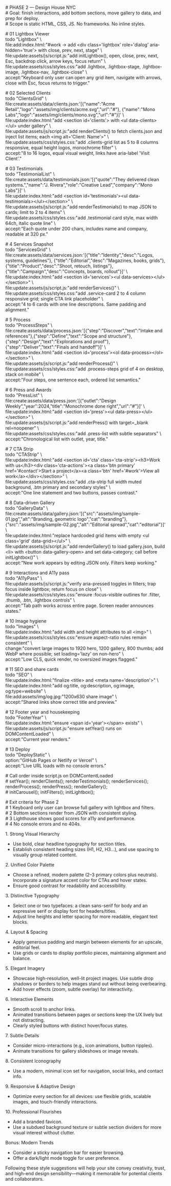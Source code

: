 \# PHASE 2 — Design House NYC  
\# Goal: finish interactions, add bottom sections, move gallery to data, and prep for deploy.  
\# Scope is static HTML, CSS, JS. No frameworks. No inline styles.

\# 01 Lightbox Viewer  
todo "Lightbox" \\  
  file:add:index.html:"\#work \-\> add \<div class='lightbox' role='dialog' aria-hidden='true'\> with close, prev, next, stage" \\  
  file:update:assets/js/script.js:"add initLightbox(), open, close, prev, next, Esc, backdrop click, arrow keys, focus return" \\  
  file:update:assets/css/styles.css:"add .lightbox, .lightbox-stage, .lightbox-image, .lightbox-nav, .lightbox-close" \\  
  accept:"Keyboard only user can open any grid item, navigate with arrows, close with Esc, focus returns to trigger."

\# 02 Selected Clients  
todo "ClientsGrid" \\  
  file:create:assets/data/clients.json:'\[{"name":"Acme Retail","logo":"assets/img/clients/acme.svg","url":"\#"}, {"name":"Mono Labs","logo":"assets/img/clients/mono.svg","url":"\#"}\]' \\  
  file:update:index.html:"add \<section id='clients'\> with \<ul data-clients\>\</ul\> under gallery" \\  
  file:update:assets/js/script.js:"add renderClients() to fetch clients.json and inject list items; each \<img alt='Client: Name'\>" \\  
  file:update:assets/css/styles.css:"add .clients-grid list as 5 to 8 columns responsive, equal height logos, monochrome filter" \\  
  accept:"8 to 16 logos, equal visual weight, links have aria-label 'Visit Client'."

\# 03 Testimonials  
todo "TestimonialList" \\  
  file:create:assets/data/testimonials.json:'\[{"quote":"They delivered clean systems.","name":"J. Rivera","role":"Creative Lead","company":"Mono Labs"}\]' \\  
  file:update:index.html:"add \<section id='testimonials'\>\<ul data-testimonials\>\</ul\>\</section\>" \\  
  file:update:assets/js/script.js:"add renderTestimonials() to map JSON to cards; limit to 2 to 4 items" \\  
  file:update:assets/css/styles.css:"add .testimonial card style, max width 64ch, italic quote line" \\  
  accept:"Each quote under 200 chars, includes name and company, readable at 320 px."

\# 4 Services Snapshot  
todo "ServicesGrid" \\  
  file:create:assets/data/services.json:'\[{"title":"Identity","desc":"Logos, systems, guidelines"}, {"title":"Editorial","desc":"Magazines, books, grids"}, {"title":"Product","desc":"Shoot, retouch, listings"}, {"title":"Campaign","desc":"Concepts, boards, rollout"}\]' \\  
  file:update:index.html:"add \<section id='services'\>\<ul data-services\>\</ul\>\</section\>" \\  
  file:update:assets/js/script.js:"add renderServices()" \\  
  file:update:assets/css/styles.css:"add .service-card 2 to 4 column responsive grid; single CTA link placeholder" \\  
  accept:"4 to 6 cards with one line descriptions. Same padding and alignment."

\# 5 Process  
todo "ProcessSteps" \\  
  file:create:assets/data/process.json:'\[{"step":"Discover","text":"Intake and references"},{"step":"Define","text":"Scope and structure"},{"step":"Design","text":"Explorations and proof"},{"step":"Deliver","text":"Finals and handoff"}\]' \\  
  file:update:index.html:"add \<section id='process'\>\<ol data-process\>\</ol\>\</section\>" \\  
  file:update:assets/js/script.js:"add renderProcess()" \\  
  file:update:assets/css/styles.css:"add .process-steps grid of 4 on desktop, stack on mobile" \\  
  accept:"Four steps, one sentence each, ordered list semantics."

\# 6 Press and Awards  
todo "PressList" \\  
  file:create:assets/data/press.json:'\[{"outlet":"Design Weekly","year":2024,"title":"Monochrome done right","url":"\#"}\]' \\  
  file:update:index.html:"add \<section id='press'\>\<ul data-press\>\</ul\>\</section\>" \\  
  file:update:assets/js/script.js:"add renderPress() with target=\_blank rel=noopener" \\  
  file:update:assets/css/styles.css:"add .press-list with subtle separators" \\  
  accept:"Chronological list with outlet, year, title."

\# 7 CTA Strip  
todo "CTAStrip" \\  
  file:update:index.html:"add \<section id='cta' class='cta-strip'\>\<h3\>Work with us\</h3\>\<div class='cta-actions'\>\<a class='btn primary' href='\#contact'\>Start a project\</a\>\<a class='btn' href='\#work'\>View all work\</a\>\</div\>\</section\>" \\  
  file:update:assets/css/styles.css:"add .cta-strip full width muted background, .btn primary and secondary styles" \\  
  accept:"One line statement and two buttons, passes contrast."

\# 8 Data-driven Gallery  
todo "GalleryData" \\  
  file:create:assets/data/gallery.json:'\[{"src":"assets/img/sample-01.jpg","alt":"Branding, geometric logo","cat":"branding"},{"src":"assets/img/sample-02.jpg","alt":"Editorial spread","cat":"editorial"}\]' \\  
  file:update:index.html:"replace hardcoded grid items with empty \<ul class='grid' data-grid\>\</ul\>" \\  
  file:update:assets/js/script.js:"add renderGallery() to load gallery.json, build \<li\> with \<button data-gallery-open\> and set data-category; call before initLightbox()" \\  
  accept:"New work appears by editing JSON only. Filters keep working."

\# 9 Interactions and A11y pass  
todo "A11yPass" \\  
  file:update:assets/js/script.js:"verify aria-pressed toggles in filters; trap focus inside lightbox; return focus on close" \\  
  file:update:assets/css/styles.css:"ensure :focus-visible outlines for .filter, .thumb, .btn, .lightbox controls" \\  
  accept:"Tab path works across entire page. Screen reader announces states."

\# 10 Image hygiene  
todo "Images" \\  
  file:update:index.html:"add width and height attributes to all \<img\>" \\  
  file:update:assets/css/styles.css:"ensure aspect-ratio rules remain consistent" \\  
  change:"convert large images to 1920 hero, 1200 gallery, 800 thumbs; add WebP where possible; set loading='lazy' on non-hero" \\  
  accept:"Low CLS, quick render, no oversized images flagged."

\# 11 SEO and share cards  
todo "SEO" \\  
  file:update:index.html:"finalize \<title\> and \<meta name='description'\>" \\  
  file:update:index.html:"add og:title, og:description, og:image, og:type=website" \\  
  file:add:assets/img/og.jpg:"1200x630 share image" \\  
  accept:"Shared links show correct title and preview."

\# 12 Footer year and housekeeping  
todo "FooterYear" \\  
  file:update:index.html:"ensure \<span id='year'\>\</span\> exists" \\  
  file:update:assets/js/script.js:"ensure setYear() runs on DOMContentLoaded" \\  
  accept:"Current year renders."

\# 13 Deploy  
todo "DeployStatic" \\  
  option:"GitHub Pages or Netlify or Vercel" \\  
  accept:"Live URL loads with no console errors."

\# Call order inside script.js on DOMContentLoaded  
\# setYear(); renderClients(); renderTestimonials(); renderServices(); renderProcess(); renderPress(); renderGallery();  
\# initCarousel(); initFilters(); initLightbox();

\# Exit criteria for Phase 2  
\# 1 Keyboard only user can browse full gallery with lightbox and filters.  
\# 2 Bottom sections render from JSON with consistent styling.  
\# 3 Lighthouse shows good scores for a11y and performance.  
\# 4 No console errors and no 404s.

1\. Strong Visual Hierarchy

* Use bold, clear headline typography for section titles.  
* Establish consistent heading sizes (H1, H2, H3...), and use spacing to visually group related content.

2\. Unified Color Palette

* Choose a refined, modern palette (2–3 primary colors plus neutrals). Incorporate a signature accent color for CTAs and hover states.  
* Ensure good contrast for readability and accessibility.

3\. Distinctive Typography

* Select one or two typefaces: a clean sans-serif for body and an expressive serif or display font for headers/titles.  
* Adjust line heights and letter spacing for more readable, elegant text blocks.

4\. Layout & Spacing

* Apply generous padding and margin between elements for an upscale, editorial feel.  
* Use grids or cards to display portfolio pieces, maintaining alignment and balance.

5\. Elegant Imagery

* Showcase high-resolution, well-lit project images. Use subtle drop shadows or borders to help images stand out without being overbearing.  
* Add hover effects (zoom, subtle overlay) for interactivity.

6\. Interactive Elements

* Smooth scroll to anchor links.  
* Animated transitions between pages or sections keep the UX lively but not distracting.  
* Clearly styled buttons with distinct hover/focus states.

7\. Subtle Details

* Consider micro-interactions (e.g., icon animations, button ripples).  
* Animate transitions for gallery slideshows or image reveals.

8\. Consistent Iconography

* Use a modern, minimal icon set for navigation, social links, and contact info.

9\. Responsive & Adaptive Design

* Optimize every section for all devices: use flexible grids, scalable images, and touch-friendly interactions.

10\. Professional Flourishes

* Add a branded favicon.  
* Use a subdued background texture or subtle section dividers for more visual interest without clutter.

Bonus: Modern Trends

* Consider a sticky navigation bar for easier browsing.  
* Offer a dark/light mode toggle for user preference.

Following these style suggestions will help your site convey creativity, trust, and high-end design sensibility—making it memorable for potential clients and collaborators.

